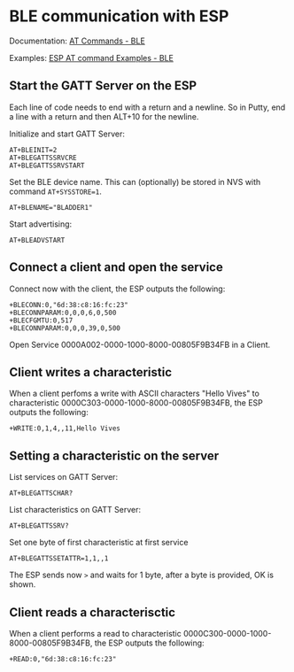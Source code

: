 # BLE communication with ESP

Documentation: [AT Commands - BLE](https://docs.espressif.com/projects/esp-at/en/latest/esp32/AT_Command_Set/BLE_AT_Commands.html)

Examples: [ESP AT command Examples - BLE](https://docs.espressif.com/projects/esp-at/en/latest/esp32/AT_Command_Examples/bluetooth_le_at_examples.html#bluetooth-le-client-reads-and-write-services)

## Start the GATT Server on the ESP
Each line of code needs to end with a return and a newline. So in Putty, end a line with a return and then ALT+10 for the newline.  

Initialize and start GATT Server:  
```text
AT+BLEINIT=2
AT+BLEGATTSSRVCRE
AT+BLEGATTSSRVSTART
```

Set the BLE device name.
This can (optionally) be stored in NVS with command `AT+SYSSTORE=1`.
```text
AT+BLENAME="BLADDER1"
```

Start advertising:  
```text
AT+BLEADVSTART
```

## Connect a client and open the service

Connect now with the client, the ESP outputs the following:
 ```text
+BLECONN:0,"6d:38:c8:16:fc:23"
+BLECONNPARAM:0,0,0,6,0,500
+BLECFGMTU:0,517
+BLECONNPARAM:0,0,0,39,0,500
```
 
Open Service 0000A002-0000-1000-8000-00805F9B34FB in a Client.

## Client writes a characteristic
When a client perfoms a write with ASCII characters "Hello Vives" to characteristic 0000C303-0000-1000-8000-00805F9B34FB, the ESP outputs the following:
```text
+WRITE:0,1,4,,11,Hello Vives
```

## Setting a characteristic on the server

List services on GATT Server:
```text
AT+BLEGATTSCHAR?
```

List characteristics on GATT Server:
```text
AT+BLEGATTSSRV?
```

Set one byte of first characteristic at first service
```text
AT+BLEGATTSSETATTR=1,1,,1
```
The ESP sends now `>` and waits for 1 byte, after a byte is provided, OK is shown.


## Client reads a characterisctic
When a client performs a read to characteristic 0000C300-0000-1000-8000-00805F9B34FB, the ESP outputs the following:
 ```text
+READ:0,"6d:38:c8:16:fc:23"
```